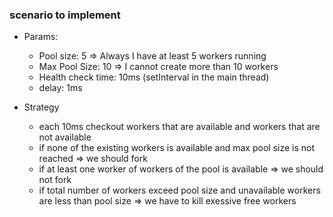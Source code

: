 ### scenario to implement

- Params:

  - Pool size: 5 => Always I have at least 5 workers running
  - Max Pool Size: 10 => I cannot create more than 10 workers
  - Health check time: 10ms (setInterval in the main thread)
  - delay: 1ms

- Strategy

  - each 10ms checkout workers that are available and workers that are not available
  - if none of the existing workers is available and max pool size is not reached => we should fork
  - if at least one worker of workers of the pool is available => we should not fork
  - if total number of workers exceed pool size and unavailable workers are less than pool size => we have to kill exessive free workers
